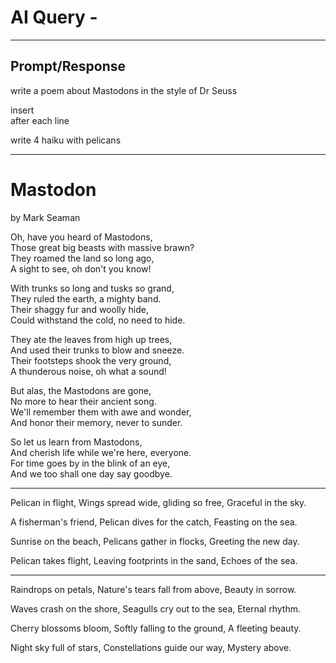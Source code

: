 # AI Query - 

---

## Prompt/Response

write a poem about Mastodons in the style of Dr Seuss

insert <br> after each line

write 4 haiku with pelicans

---

# Mastodon
by Mark Seaman


Oh, have you heard of Mastodons,<br>
Those great big beasts with massive brawn?<br>
They roamed the land so long ago,<br>
A sight to see, oh don't you know!<br>

With trunks so long and tusks so grand,<br>
They ruled the earth, a mighty band.<br>
Their shaggy fur and woolly hide,<br>
Could withstand the cold, no need to hide.<br>

They ate the leaves from high up trees,<br>
And used their trunks to blow and sneeze.<br>
Their footsteps shook the very ground,<br>
A thunderous noise, oh what a sound!<br>

But alas, the Mastodons are gone,<br>
No more to hear their ancient song.<br>
We'll remember them with awe and wonder,<br>
And honor their memory, never to sunder.<br>

So let us learn from Mastodons,<br>
And cherish life while we're here, everyone.<br>
For time goes by in the blink of an eye,<br>
And we too shall one day say goodbye.<br>

---

Pelican in flight,
Wings spread wide, gliding so free,
Graceful in the sky.

A fisherman's friend,
Pelican dives for the catch,
Feasting on the sea.

Sunrise on the beach,
Pelicans gather in flocks,
Greeting the new day.

Pelican takes flight,
Leaving footprints in the sand,
Echoes of the sea.

---

Raindrops on petals,
Nature's tears fall from above,
Beauty in sorrow.

Waves crash on the shore,
Seagulls cry out to the sea,
Eternal rhythm.

Cherry blossoms bloom,
Softly falling to the ground,
A fleeting beauty.

Night sky full of stars,
Constellations guide our way,
Mystery above.